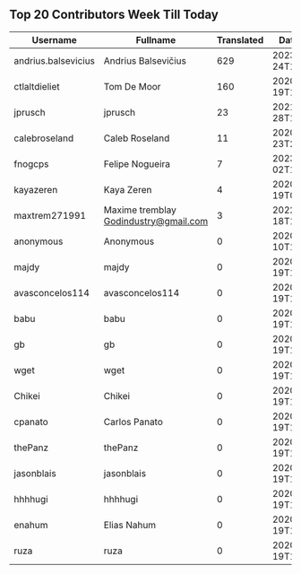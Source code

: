 ## Top 20 Contributors Week Till Today ##
|Username|Fullname|Translated|DateJoined|
|--------|--------|----------|----------|
|andrius.balsevicius|Andrius Balsevičius|629|2023-03-24T13:18:42.|
|ctlaltdieliet|Tom De Moor|160|2020-06-19T16:30:47Z|
|jprusch|jprusch|23|2021-06-28T12:00:18.|
|calebroseland|Caleb Roseland|11|2020-07-23T21:29:21.|
|fnogcps|Felipe Nogueira|7|2023-03-02T12:48:46.|
|kayazeren|Kaya Zeren|4|2020-06-19T07:05:24Z|
|maxtrem271991|Maxime tremblay Godindustry@gmail.com|3|2022-03-18T11:36:10.|
|anonymous|Anonymous|0|2020-06-10T18:34:14.|
|majdy|majdy|0|2020-06-19T18:18:21.|
|avasconcelos114|avasconcelos114|0|2020-06-19T18:18:27Z|
|babu|babu|0|2020-06-19T18:18:37.|
|gb|gb|0|2020-06-19T18:18:43.|
|wget|wget|0|2020-06-19T18:18:50Z|
|Chikei|Chikei|0|2020-06-19T18:18:51Z|
|cpanato|Carlos Panato|0|2020-06-19T18:18:53Z|
|thePanz|thePanz|0|2020-06-19T18:18:53Z|
|jasonblais|jasonblais|0|2020-06-19T18:18:54Z|
|hhhhugi|hhhhugi|0|2020-06-19T18:18:56.|
|enahum|Elias  Nahum|0|2020-06-19T18:18:56Z|
|ruza|ruza|0|2020-06-19T18:18:57.|
